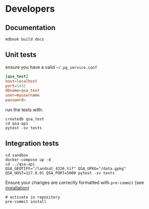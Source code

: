 # Developers

## Documentation

```` console
mdbook build docs
````

## Unit tests

ensure you have a valid `~/.pg_service.conf`

```` conf
[qsa_test]
host=localhost
port=5432
dbname=qsa_test
user=myusername
password=
````

run the tests with:

```` console
createdb qsa_test
cd qsa-api
pytest -sv tests
````

## Integration tests

```` console
cd sandbox
docker-compose up -d
cd ../qsa-api
QSA_GEOTIFF="/landsat_4326.tif" QSA_GPKG="/data.gpkg" QSA_HOST=127.0.01 QSA_PORT=5000 pytest -sv tests
````

Ensure your changes are correctly formatted with `pre-commit` (see [installation](https://pre-commit.com/#installation))

```` console
# activate in repository
pre-commit install
````
